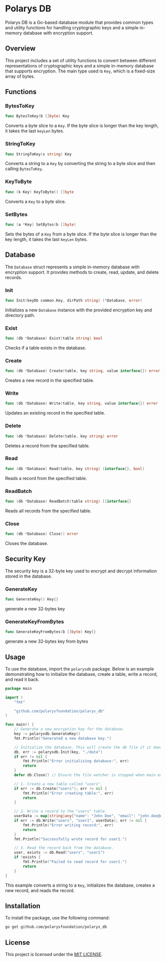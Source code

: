 # Polarys DB

Polarys DB is a Go-based database module that provides common types and utility functions for handling cryptographic keys and a simple in-memory database with encryption support.

## Overview

This project includes a set of utility functions to convert between different representations of cryptographic keys and a simple in-memory database that supports encryption. The main type used is `Key`, which is a fixed-size array of bytes.

## Functions

### BytesToKey

```go
func BytesToKey(b []byte) Key
```

Converts a byte slice to a `Key`. If the byte slice is longer than the key length, it takes the last `keyLen` bytes.

### StringToKey

```go
func StringToKey(s string) Key
```

Converts a string to a `Key` by converting the string to a byte slice and then calling `BytesToKey`.

### KeyToByte

```go
func (k Key) KeyToByte() []byte
```

Converts a `Key` to a byte slice.

### SetBytes

```go
func (a *Key) SetBytes(b []byte)
```

Sets the bytes of a `Key` from a byte slice. If the byte slice is longer than the key length, it takes the last `keyLen` bytes.

## Database

The `Database` struct represents a simple in-memory database with encryption support. It provides methods to create, read, update, and delete records.

### Init

```go
func Init(keyDb common.Key, dirPath string) (*Database, error)
```

Initializes a new `Database` instance with the provided encryption key and directory path.

### Exist

```go
func (db *Database) Exist(table string) bool
```

Checks if a table exists in the database.

### Create

```go
func (db *Database) Create(table, key string, value interface{}) error
```

Creates a new record in the specified table.

### Write

```go
func (db *Database) Write(table, key string, value interface{}) error
```

Updates an existing record in the specified table.

### Delete

```go
func (db *Database) Delete(table, key string) error
```

Deletes a record from the specified table.

### Read

```go
func (db *Database) Read(table, key string) (interface{}, bool)
```

Reads a record from the specified table.

### ReadBatch

```go
func (db *Database) ReadBatch(table string) []interface{}
```

Reads all records from the specified table.

### Close

```go
func (db *Database) Close() error
```

Closes the database.

## Security Key

The security key is a 32-byte key used to encrypt and decrypt information stored in the database.

### GenerateKey

```go
func GenerateKey() Key{}
```

generate a new 32-bytes key

### GenerateKeyFromBytes

```go
func GenerateKeyFromBytes(b []byte) Key{}
```

generate a new 32-bytes key from bytes

## Usage

To use the database, import the `polarysdb` package. Below is an example demonstrating how to initialize the database, create a table, write a record, and read it back.

```go
package main

import (
	"fmt"

	"github.com/polarysfoundation/polarys_db"
)

func main() {
	// Generate a new encryption key for the database.
	key := polarysdb.GenerateKey()
	fmt.Println("Generated a new database key.")

	// Initialize the database. This will create the db file if it doesn't exist.
	db, err := polarysdb.Init(key, "./data")
	if err != nil {
		fmt.Println("Error initializing database:", err)
		return
	}
	defer db.Close() // Ensure the file watcher is stopped when main exits.

	// 1. Create a new table called "users".
	if err := db.Create("users"); err != nil {
		fmt.Println("Error creating table:", err)
		return
	}

	// 2. Write a record to the "users" table.
	userData := map[string]any{"name": "John Doe", "email": "john.doe@example.com"}
	if err := db.Write("users", "user1", userData); err != nil {
		fmt.Println("Error writing record:", err)
		return
	}
	fmt.Println("Successfully wrote record for user1.")

	// 3. Read the record back from the database.
	user, exists := db.Read("users", "user1")
	if !exists {
		fmt.Println("Failed to read record for user1.")
		return
	}
}
```

This example converts a string to a `Key`, initializes the database, creates a new record, and reads the record.

## Installation

To install the package, use the following command:

```sh
go get github.com/polarysfoundation/polarys_db
```

## License

This project is licensed under the [MIT LICENSE](LICENSE).
